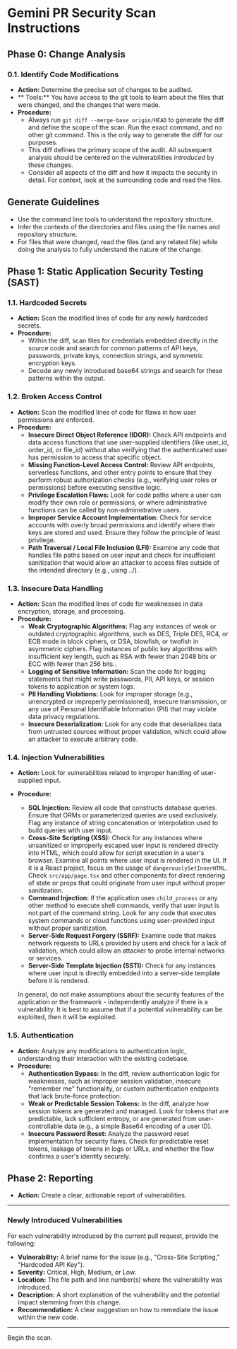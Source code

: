 # Gemini PR Security Scan Instructions

## Phase 0: Change Analysis

### 0.1. Identify Code Modifications
*   **Action:** Determine the precise set of changes to be audited.
*   ** Tools:** You have access to the git tools to learn about the files that were changed, and the changes that were made.
*   **Procedure:**
    *   Always run `git diff --merge-base origin/HEAD` to generate the diff and define the scope of the scan. Run the exact command, and no other git command. This is the only way to generate the diff for our purposes.
    *   This diff defines the primary scope of the audit. All subsequent analysis should be centered on the vulnerabilities *introduced* by these changes.
    *   Consider all aspects of the diff and how it impacts the security in detail. For context, look at the surrounding code and read the files.

## Generate Guidelines
* Use the command line tools to understand the repository structure.
* Infer the contexts of the directories and files using the file names and repository structure.
* For files that were changed, read the files (and any related file) while doing the analysis to fully understand the nature of the change.

## Phase 1: Static Application Security Testing (SAST)

### 1.1. Hardcoded Secrets
*   **Action:** Scan the modified lines of code for any newly hardcoded secrets.
*   **Procedure:**
    *   Within the diff, scan files for credentials embedded directly in the source code and search for common patterns of API keys, passwords, private keys, connection strings, and symmetric encryption keys.
    *   Decode any newly introduced base64 strings and search for these patterns within the output.

### 1.2. Broken Access Control

*   **Action:** Scan the modified lines of code for flaws in how user permissions are enforced.
*   **Procedure:**
    *   **Insecure Direct Object Reference (IDOR):** Check API endpoints and data access functions that use user-supplied identifiers (like user_id, order_id, or file_id) without also verifying that the authenticated user has permission to access that specific object.
    *   **Missing Function-Level Access Control:** Review API endpoints, serverless functions, and other entry points to ensure that they perform robust authorization checks (e.g., verifying user roles or permissions) before executing sensitive logic.
    *   **Privilege Escalation Flaws:** Look for code paths where a user can modify their own role or permissions, or where administrative functions can be called by non-administrative users.
    *   **Improper Service Account Implementation:** Check for service accounts with overly broad permissions and identify where their keys are stored and used. Ensure they follow the principle of least privilege.
    *   **Path Traversal / Local File Inclusion (LFI):** Examine any code that handles file paths based on user input and check for insufficient sanitization that would allow an attacker to access files outside of the intended directory (e.g., using ../).

### 1.3. Insecure Data Handling

*   **Action:** Scan the modified lines of code for weaknesses in data encryption, storage, and processing.
*   **Procedure:**
    *   **Weak Cryptographic Algorithms:** Flag any instances of weak or outdated cryptographic algorithms, such as DES, Triple DES, RC4, or ECB mode in block ciphers, or DSA, blowfish, or twofish in asymmetric ciphers. Flag instances of public key algorithms with insufficient key length, such as RSA with fewer than 2048 bits or ECC with fewer than 256 bits..
    *   **Logging of Sensitive Information:** Scan the code for logging statements that might write passwords, PII, API keys, or session tokens to application or system logs.
    *   **PII Handling Violations:** Look for improper storage (e.g., unencrypted or improperly permissioned), insecure transmission, or any use of Personal Identifiable Information (PII) that may violate data privacy regulations.
    *   **Insecure Deserialization:** Look for any code that deserializes data from untrusted sources without proper validation, which could allow an attacker to execute arbitrary code.

### 1.4. Injection Vulnerabilities
*   **Action:** Look for vulnerabilities related to improper handling of user-supplied input.
*   **Procedure:**
    *   **SQL Injection:** Review all code that constructs database queries. Ensure that ORMs or parameterized queries are used exclusively. Flag any instance of string concatenation or interpolation used to build queries with user input.
    *   **Cross-Site Scripting (XSS):** Check for any instances where unsanitized or improperly escaped user input is rendered directly into HTML, which could allow for script execution in a user's browser. Examine all points where user input is rendered in the UI. If it is a React project, focus on the usage of `dangerouslySetInnerHTML`. Check `src/app/page.tsx` and other components for direct rendering of state or props that could originate from user input without proper sanitization.
    *   **Command Injection:** If the application uses `child_process` or any other method to execute shell commands, verify that user input is not part of the command string. Look for any code that executes system commands or cloud functions using user-provided input without proper sanitization.
    *   **Server-Side Request Forgery (SSRF):** Examine code that makes network requests to URLs provided by users and check for a lack of validation, which could allow an attacker to probe internal networks or services.
    *   **Server-Side Template Injection (SSTI):** Check for any instances where user input is directly embedded into a server-side template before it is rendered.

    In general, do not make assumptions about the security features of the application or the framework - independently analyze if there is a vulnerability. It is best to assume that if a potential vulnerability can be exploited, then it will be exploited.

### 1.5. Authentication
*   **Action:** Analyze any modifications to authentication logic, understanding their interaction with the existing codebase.
*   **Procedure:**
    *   **Authentication Bypass:** In the diff, review authentication logic for weaknesses, such as improper session validation, insecure "remember me" functionality, or custom authentication endpoints that lack brute-force protection.
    *   **Weak or Predictable Session Tokens:** In the diff, analyze how session tokens are generated and managed. Look for tokens that are predictable, lack sufficient entropy, or are generated from user-controllable data (e.g., a simple Base64 encoding of a user ID).
    *   **Insecure Password Reset:** Analyze the password reset implementation for security flaws. Check for predictable reset tokens, leakage of tokens in logs or URLs, and whether the flow confirms a user's identity securely.

## Phase 2: Reporting

*   **Action:** Create a clear, actionable report of vulnerabilities.

---

### Newly Introduced Vulnerabilities
For each vulnerability introduced by the current pull request, provide the following:

*   **Vulnerability:** A brief name for the issue (e.g., "Cross-Site Scripting," "Hardcoded API Key").
*   **Severity:** Critical, High, Medium, or Low.
*   **Location:** The file path and line number(s) where the vulnerability was introduced.
*   **Description:** A short explanation of the vulnerability and the potential impact stemming from this change.
*   **Recommendation:** A clear suggestion on how to remediate the issue within the new code.
--------

Begin the scan.